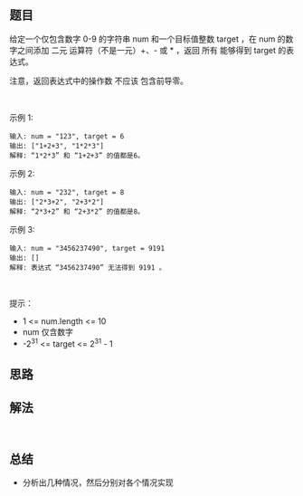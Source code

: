 


## 题目

给定一个仅包含数字 0-9 的字符串 num 和一个目标值整数 target ，在 num 的数字之间添加 二元 运算符（不是一元）+、- 或 * ，返回 所有 能够得到 target 的表达式。

注意，返回表达式中的操作数 不应该 包含前导零。

 

示例 1:

    输入: num = "123", target = 6
    输出: ["1+2+3", "1*2*3"] 
    解释: “1*2*3” 和 “1+2+3” 的值都是6。
示例 2:

    输入: num = "232", target = 8
    输出: ["2*3+2", "2+3*2"]
    解释: “2*3+2” 和 “2+3*2” 的值都是8。
示例 3:

    输入: num = "3456237490", target = 9191
    输出: []
    解释: 表达式 “3456237490” 无法得到 9191 。
 

提示：

- 1 <= num.length <= 10
- num 仅含数字
- -2<sup>31</sup> <= target <= 2<sup>31</sup> - 1


## 思路


## 解法
```java



```

## 总结

- 分析出几种情况，然后分别对各个情况实现 
